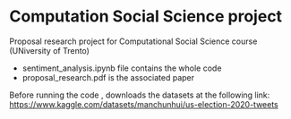 # Computation Social Science project

Proposal research project for Computational Social Science course (UNiversity of Trento)
- sentiment_analysis.ipynb file contains the whole code
- proposal_research.pdf is the associated paper

 Before running the code , downloads the datasets at the following link: https://www.kaggle.com/datasets/manchunhui/us-election-2020-tweets
